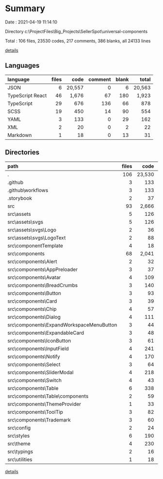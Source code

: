 # Summary

Date : 2021-04-19 11:14:10

Directory c:\ProjectFiles\Big_Projects\SellerSpot\universal-components

Total : 106 files,  23530 codes, 217 comments, 386 blanks, all 24133 lines

[details](details.md)

## Languages
| language | files | code | comment | blank | total |
| :--- | ---: | ---: | ---: | ---: | ---: |
| JSON | 6 | 20,557 | 0 | 6 | 20,563 |
| TypeScript React | 46 | 1,676 | 67 | 180 | 1,923 |
| TypeScript | 29 | 676 | 136 | 66 | 878 |
| SCSS | 19 | 450 | 14 | 90 | 554 |
| YAML | 3 | 133 | 0 | 29 | 162 |
| XML | 2 | 20 | 0 | 2 | 22 |
| Markdown | 1 | 18 | 0 | 13 | 31 |

## Directories
| path | files | code | comment | blank | total |
| :--- | ---: | ---: | ---: | ---: | ---: |
| . | 106 | 23,530 | 217 | 386 | 24,133 |
| .github | 3 | 133 | 0 | 29 | 162 |
| .github\workflows | 3 | 133 | 0 | 29 | 162 |
| .storybook | 2 | 37 | 0 | 5 | 42 |
| src | 93 | 2,666 | 215 | 330 | 3,211 |
| src\assets | 5 | 126 | 0 | 9 | 135 |
| src\assets\svgs | 5 | 126 | 0 | 9 | 135 |
| src\assets\svgs\Logo | 2 | 36 | 0 | 4 | 40 |
| src\assets\svgs\LogoText | 2 | 88 | 0 | 4 | 92 |
| src\componentTemplate | 4 | 18 | 4 | 8 | 30 |
| src\components | 68 | 2,041 | 165 | 253 | 2,459 |
| src\components\Alert | 2 | 32 | 0 | 8 | 40 |
| src\components\AppPreloader | 3 | 37 | 0 | 7 | 44 |
| src\components\Avatar | 4 | 109 | 19 | 20 | 148 |
| src\components\BreadCrumbs | 3 | 140 | 1 | 18 | 159 |
| src\components\Button | 3 | 93 | 14 | 9 | 116 |
| src\components\Card | 3 | 39 | 0 | 8 | 47 |
| src\components\Chip | 4 | 57 | 7 | 10 | 74 |
| src\components\Dialog | 4 | 111 | 6 | 14 | 131 |
| src\components\ExpandWorkspaceMenuButton | 3 | 44 | 0 | 13 | 57 |
| src\components\ExpandableCard | 3 | 48 | 0 | 8 | 56 |
| src\components\IconButton | 3 | 61 | 8 | 8 | 77 |
| src\components\InputField | 4 | 241 | 29 | 19 | 289 |
| src\components\Notify | 4 | 170 | 25 | 17 | 212 |
| src\components\Select | 3 | 64 | 9 | 8 | 81 |
| src\components\SliderModal | 4 | 218 | 0 | 20 | 238 |
| src\components\Switch | 4 | 43 | 10 | 9 | 62 |
| src\components\Table | 6 | 338 | 29 | 30 | 397 |
| src\components\Table\components | 2 | 59 | 0 | 6 | 65 |
| src\components\ThemeProvider | 1 | 33 | 2 | 5 | 40 |
| src\components\ToolTip | 3 | 82 | 5 | 8 | 95 |
| src\components\Trademark | 3 | 60 | 1 | 13 | 74 |
| src\config | 2 | 24 | 3 | 6 | 33 |
| src\styles | 6 | 190 | 17 | 34 | 241 |
| src\theme | 4 | 230 | 22 | 13 | 265 |
| src\typings | 2 | 16 | 4 | 4 | 24 |
| src\utilities | 1 | 18 | 0 | 2 | 20 |

[details](details.md)